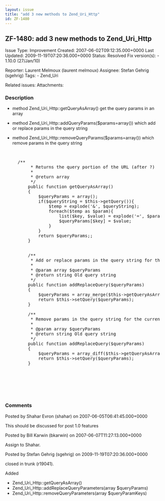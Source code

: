 ```yaml
---
layout: issue
title: "add 3 new methods to Zend_Uri_Http"
id: ZF-1480
---
```


ZF-1480: add 3 new methods to Zend\_Uri\_Http
---------------------------------------------

 Issue Type: Improvement Created: 2007-06-02T09:12:35.000+0000 Last Updated: 2009-11-19T07:20:36.000+0000 Status: Resolved Fix version(s): - 1.10.0 (27/Jan/10)
 
 Reporter:  Laurent Melmoux (laurent melmoux)  Assignee:  Stefan Gehrig (sgehrig)  Tags: - Zend\_Uri
 
 Related issues: 
 Attachments: 
### Description

- method Zend\_Uri\_Http::getQueryAsArray() get the query params in an array
- method Zend\_Uri\_Http::addQueryParams($params=array()) which add or replace params in the query string
- method Zend\_Uri\_Http::removeQueryParams($params=array()) which remove params in the query string
 

    <pre class="highlight"> 
    
    /**
         * Returns the query portion of the URL (after ?)
         *
         * @return array
         */
        public function getQueryAsArray()
        {
            $queryParams = array();
            if($queryString = $this->getQuery()){
                $temp = explode('&', $queryString);
                foreach($temp as $param){
                    list($key, $value) = explode('=', $param);
                    $queryParams[$key] = $value;
                }
            }
            return $queryParams;;
        }
        
        
        /**
         * Add or replace params in the query string for the current URI, and return the old query 
         *
         * @param array $queryParams
         * @return string Old query string
         */
        public function addReplaceQuery($queryParams)
        {
            $queryParams = array_merge($this->getQueryAsArray(), $queryParams);
            return $this->setQuery($queryParams);
        }
        
        /**
         * Remove params in the query string for the current URI, and return the old query 
         *
         * @param array $queryParams
         * @return string Old query string
         */
        public function addReplaceQuery($queryParams)
        {
            $queryParams = array_diff($this->getQueryAsArray(), $queryParams);
            return $this->setQuery($queryParams);
        }


 

 

### Comments

Posted by Shahar Evron (shahar) on 2007-06-05T06:41:45.000+0000

This should be discussed for post 1.0 features

 

 

Posted by Bill Karwin (bkarwin) on 2007-06-07T11:27:13.000+0000

Assign to Shahar.

 

 

Posted by Stefan Gehrig (sgehrig) on 2009-11-19T07:20:36.000+0000

closed in trunk (r19041).

Added

- Zend\_Uri\_Http::getQueryAsArray()
- Zend\_Uri\_Http::addReplaceQueryParameters(array $queryParams)
- Zend\_Uri\_Http::removeQueryParameters(array $queryParamKeys)
 


 